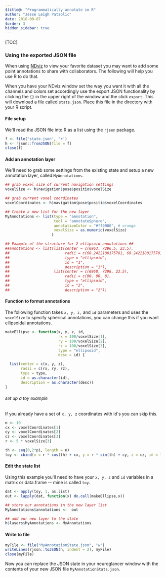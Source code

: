 ```yaml
---
$title@: "Programmatically annotate in R"
author: "Jesse Leigh Patsolic"
date: 2018-09-07
$order: 3
hidden_sidebar: true
---
```


<!--
### ### INITIAL COMMENTS HERE ###
###
### Jesse Leigh Patsolic 
### 2018 <jpatsolic@jhu.edu>
### S.D.G 
#
-->

[TOC]

### Using the exported JSON file

When using [NDviz](http://viz.neurodata.io/) to view your favorite dataset you
may want to add some point annotations to share with collaborators. The
following will help you use R to do that. 

When you have your NDviz window set the way you want it with all the
channels and colors set accordingly use the export JSON functionality by
clicking the `{}` in the upper right of the window and the click
`export`.  This will download a file called `stats.json`.  Place this
file in the directory with your R script.  


#### File setup

We'll read the JSON file into R as a list using the `rjson` package.


```r
f <- file('state.json', 'r')
h <- rjson::fromJSON(file = f)
close(f)
```


#### Add an annotation layer

We'll need to grab some settings from the existing state and setup a new
annotation layer, called `MyAnnotations`.


```r
## grab voxel size of current navigation settings
voxelSize <- h$navigation$pose$positio$voxelSize

## grab current voxel coordinates
voxelCoordinates <- h$navigation$pose$positio$voxelCoordinates

## Create a new list for the new layer
MyAnnotations <- list(type = "annotation",
                      tool = "annotateSphere",
                      annotationColor = "#ff9900", # orange
                      voxelSize = as.numeric(voxelSize)
                     )

## Example of the structure for 2 ellipsoid annotations ##
##annotations <- list(list(center = c(6963, 7296.5, 23.5), 
##                         radii = c(68.2422180175781, 68.2422180175781, 4.09453296661377), 
##                         type = "ellipsoid", 
##                         id = "1", 
##                         description = "1"),
##                    list(center = c(6968, 7298, 23.5), 
##                         radii = c(80, 80, 8), 
##                         type = "ellipsoid", 
##                         id = "2", 
##                         description = "2"))
```

#### Function to format annotations

The following function takes `x, y, z,` and `id` parameters and uses the
`voxelSize` to specify spherical annotations, you can change this if you
want ellipsoidal annotations.


```r
makeEllipse <- function(x, y, z, id, 
                        rx = 100/voxelSize[1], 
                        ry = 100/voxelSize[2], 
                        rz = 100/voxelSize[3], 
                        type = "ellipsoid", 
                        desc = id) {

  list(center = c(x, y, z), 
       radii = c(rx, ry, rz), 
       type = type, 
       id = as.character(id), 
       description = as.character(desc))
}
```

###### set up a toy example

If you already have a set of `x, y, z` coordinates with id's you can skip
this.  


```r
n <- 10
cx <- voxelCoordinates[1]
cy <- voxelCoordinates[2]
cz <- voxelCoordinates[3]
r <- 5 * voxelSize[3]

th <- seq(0,2*pi, length = n)
toy <- cbind(x = r * cos(th) + cx, y = r * sin(th) + cy, z = cz, id = 1:n)
```

#### Edit the state list

Using this example you'll need to have your `x, y, z` and `id` variables
in a matrix or data.frame -- mine is called `toy`.


```r
dat <- apply(toy, 1, as.list)
out <- lapply(dat, function(x) do.call(makeEllipse,x))

## store our annotations in the new layer list
MyAnnotations$annotations <-  out

## add our new layer to the state
h$layers$MyAnnotations <- MyAnnotations
```

#### Write to file


```r
myFile <- file("MyAnnotationState.json", "w")
writeLines(rjson::toJSON(h, indent = 2), myFile) 
close(myFile)
```

Now you can replace the JSON state in your neuroglancer window with the
contents of your new JSON file `MyAnnotationStats.json`.


<!--
#clipy <- pipe("pbcopy", "w")
#dput(h$layers$centroids$annotations[[2]], file = clipy)
#close(clipy)

#   Time: A few hours, mostly wrangling JSON formatting to match neuroglancer
##  Working status: Check
### Comments:
####Soli Deo Gloria
--> 
